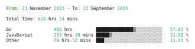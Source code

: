 <!--START_SECTION:waka-->

```rust
From: 21 November 2023 - To: 13 September 2024

Total Time: 620 hrs 24 mins

Go                405 hrs         ██████████████▒░░░░░░░░░░   57.83 %
JavaScript        153 hrs 28 mins █████▒░░░░░░░░░░░░░░░░░░░   21.92 %
Other             79 hrs 52 mins  ███░░░░░░░░░░░░░░░░░░░░░░   11.41 %
```

<!--END_SECTION:waka-->
